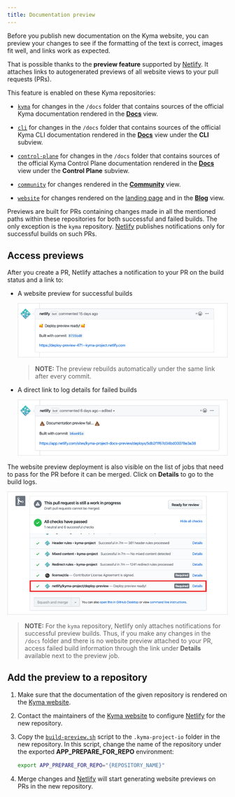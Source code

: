 ```yaml
---
title: Documentation preview
---
```


Before you publish new documentation on the Kyma website, you can preview your changes to see if the formatting of the text is correct, images fit well, and links work as expected.

That is possible thanks to the **preview feature** supported by [Netlify](https://www.netlify.com/). It attaches links to autogenerated previews of all website views to your pull requests (PRs).

This feature is enabled on these Kyma repositories:

- [`kyma`](https://github.com/kyma-project/kyma) for changes in the `/docs` folder that contains sources of the official Kyma documentation rendered in the [**Docs**](https://kyma-project.io/docs/) view.

- [`cli`](https://github.com/kyma-project/cli) for changes in the `/docs` folder that contains sources of the official Kyma CLI documentation rendered in the [**Docs**](https://kyma-project.io/docs/cli) view under the **CLI** subview.

- [`control-plane`](https://github.com/kyma-project/control-plane) for changes in the `/docs` folder that contains sources of the official Kyma Control Plane documentation rendered in the [**Docs**](https://kyma-project.io/docs/cli) view under the **Control Plane** subview.

- [`community`](https://github.com/kyma-project/community) for changes rendered in the [**Community**](https://kyma-project.io/community/) view.

- [`website`](https://github.com/kyma-project/website) for changes rendered on the [landing page](https://kyma-project.io/) and in the [**Blog**](https://kyma-project.io/blog/) view.

Previews are built for PRs containing changes made in all the mentioned paths within these repositories for both successful and failed builds. The only exception is the `kyma` repository. [Netlify](https://www.netlify.com/) publishes notifications only for successful builds on such PRs.

## Access previews

After you create a PR, Netlify attaches a notification to your PR on the build status and a link to:

- A website preview for successful builds

    ![Successful preview](./assets/successful-preview.png)

    >**NOTE:** The preview rebuilds automatically under the same link after every commit.

- A direct link to log details for failed builds

    ![Failed preview](./assets/failed-preview.png)

The website preview deployment is also visible on the list of jobs that need to pass for the PR before it can be merged. Click on **Details** to go to the build logs.

![Job details](./assets/job-details.png)

>**NOTE:** For the `kyma` repository, Netlify only attaches notifications for successful preview builds. Thus, if you make any changes in the `/docs` folder and there is no website preview attached to your PR, access failed build information through the link under **Details** available next to the preview job.

## Add the preview to a repository

1. Make sure that the documentation of the given repository is rendered on the [Kyma website](https://kyma-project.io).

2. Contact the maintainers of the [Kyma website](https://kyma-project.io) to configure [Netlify](https://www.netlify.com/) for the new repository.

3. Copy the [`build-preview.sh`](https://github.com/kyma-project/cli/blob/main/.kyma-project-io/build-preview.sh) script to the `.kyma-project-io` folder in the new repository. In this script, change the name of the repository under the exported **APP_PREPARE_FOR_REPO** environment:

    ```bash
    export APP_PREPARE_FOR_REPO="{REPOSITORY_NAME}"
    ```

4. Merge changes and [Netlify](https://www.netlify.com/) will start generating website previews on PRs in the new repository.
